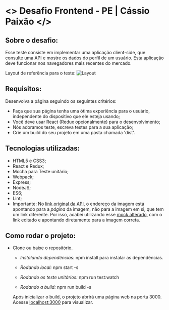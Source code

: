 # <> Desafio Frontend - PE | Cássio Paixão </>

## Sobre o desafio:

Esse teste consiste em implementar uma aplicação client-side, que consulte uma [API](http://www.mocky.io/v2/5a5e38f3330000b0261923a5) e mostre os dados do perfil de um usuário. Esta aplicação deve funcionar nos navegadores mais recentes do mercado.

Layout de referência para o teste:
![Layout](https://github.com/b2w-marketplace/code-challenge/blob/master/files/layout-code-challenge.jpg)


## Requisitos:

Desenvolva a página seguindo os seguintes critérios:

- Faça que sua página tenha uma ótima experiência para o usuário, independente do dispositivo que ele esteja usando;
- Você deve usar React (Redux opcionalmente) para o desenvolvimento;
- Nós adoramos teste, escreva testes para a sua aplicação;
- Crie um build do seu projeto em uma pasta chamada 'dist'.


## Tecnologias utilizadas:

- HTML5 e CSS3;
- React e Redux;
- Mocha para Teste unitário;
- Webpack;
- Express;
- NodeJS;
- ES6;
- Lint;
- Importante: No [link original da API](http://www.mocky.io/v2/5a5e38f3330000b0261923a5), o endereço da imagem está apontando para a *página* da imagem, não para a imagem em si, que tem um link diferente. Por isso, acabei utilizando esse [mock alterado](http://www.mocky.io/v2/5aadcb062f00003a00273cb7), com o link editado e apontando diretamente para a imagem correta.

## Como rodar o projeto:

- Clone ou baixe o repositório.

  - *Instalando dependências:* npm install para instalar as dependências.

  - *Rodando local:* npm start -s

  - *Rodando os teste unitários:* npm run test:watch

  - *Rodando a build:* npm run build -s  

  Após inicializar o build, o projeto abrirá uma página web na porta 3000. Acesse [localhost:3000](http://localhost:3000/) para visualizar.


